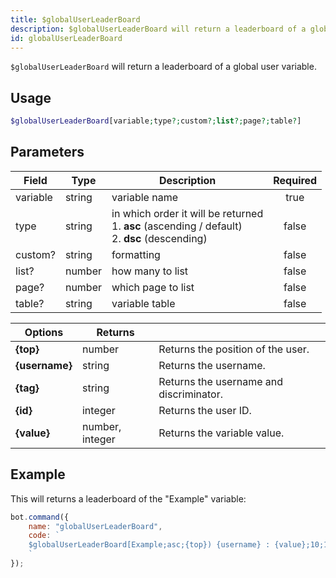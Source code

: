 ```yaml
---
title: $globalUserLeaderBoard
description: $globalUserLeaderBoard will return a leaderboard of a global user variable.
id: globalUserLeaderBoard
---
```


`$globalUserLeaderBoard` will return a leaderboard of a global user variable.

## Usage

```php
$globalUserLeaderBoard[variable;type?;custom?;list?;page?;table?]
```

## Parameters

| Field    | Type   | Description                                                                                               | Required |
|----------|--------|-----------------------------------------------------------------------------------------------------------|:--------:|
| variable | string | variable name                                                                                             |   true   |
| type     | string | in which order it will be returned <br /> 1. **asc** (ascending / default) <br /> 2. **dsc** (descending) |  false   |
| custom?  | string | formatting                                                                                                |  false   |
| list?    | number | how many to list                                                                                          |  false   |
| page?    | number | which page to list                                                                                        |  false   |
| table?   | string | variable table                                                                                            |  false   |

| Options        | Returns         |                                         |
|----------------|-----------------|-----------------------------------------|
| **{top}**      | number          | Returns the position of the user.       |
| **{username}** | string          | Returns the username.                   |
| **{tag}**      | string          | Returns the username and discriminator. |
| **{id}**       | integer         | Returns the user ID.                    |
| **{value}**    | number, integer | Returns the variable value.             |

## Example

This will returns a leaderboard of the "Example" variable:

```javascript
bot.command({
    name: "globalUserLeaderBoard",
    code: `
    $globalUserLeaderBoard[Example;asc;{top}) {username} : {value};10;1;main]
    `
});
```